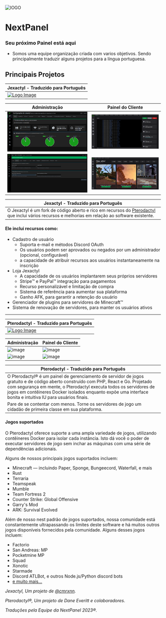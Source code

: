 ![lOGO](https://user-images.githubusercontent.com/109999325/221442060-0d77c18b-75ed-436a-920a-c8b56cc69a29.gif)

# NextPanel

### Seu próximo Painel está aqui
- Somos uma equipe organização criada com varios objetivos. Sendo principalmente traduzir alguns projetos para a língua portuguesa.


## Principais Projetos


| Jexactyl - Traduzido para Português |
|--------------------------------------------------------------------------------------------------------------------------------------------------|
|[![Logo Image](https://cdn.discordapp.com/attachments/1012411945141424218/1012430446556090468/JexactylBannerBasic.jpg)](https://jexactylbrasil.ml)|

| Administração | Painel do Cliente |
|-----------------|-----------------|
| ![Imagem 1](./image/jexactyl-admin.png) | ![Imagem 2](./image/jexactyl-console-client.png) |
| ![Imagem 3](./image/temaescuro.png) | ![Imagem 4](./image/jexactyl-console-shop.png) |

| Jexactyl - Traduzido para Português |
|-------------------------------------|
| O Jexactyl é um fork de código aberto e rico em recursos do [Pterodactyl](https://pterodactyl.io) que inclui vários recursos e melhorias em relação ao software existente.|

#### Ele inclui recursos como:
- Cadastro de usuário
   - Suporta e-mail e métodos Discord OAuth
   - Os usuários podem ser aprovados ou negados por um administrador (opcional, configurável)
   - a capacidade de atribuir recursos aos usuários instantaneamente na inscrição
- Loja Jexactyl
   - A capacidade de os usuários implantarem seus próprios servidores
   - Stripe:tm: e PayPal:tm: integração para pagamentos
   - Recurso personalizável e limitação de compra
   - Sistema de referência para aumentar sua plataforma
   - Ganho AFK, para garantir a retenção do usuário
- Gerenciador de plugins para servidores  de Minecraft:tm: 
- Sistema de renovação de servidores, para manter os usuários ativos


***

| Pterodactyl - Traduzido para Português |
|--------------------------------------------------------------------------------------------------|
|[![Logo Image](https://cdn.pterodactyl.io/logos/new/pterodactyl_logo.png)](https://pterodactyl.io)|

| Administração | Painel do Cliente |
|-----------------|-----------------|
| ![image](https://user-images.githubusercontent.com/109999325/221443956-b16754a3-8d1c-46cd-93df-8aaa090ab559.png)| ![image](https://user-images.githubusercontent.com/109999325/221443864-b87090e9-503f-4afc-9662-534958f746d7.png) |
| ![image](https://user-images.githubusercontent.com/109999325/221444022-f9837c80-f9df-4bdb-9fe2-2f5b95a52a2e.png)| ![image](https://user-images.githubusercontent.com/109999325/221443925-b0f47661-fbd8-4988-ad22-dd9540226361.png) |

| Pterodactyl - Traduzido para Português |
|-------------------------------------|
|O Pterodactyl® é um painel de gerenciamento de servidor de jogos gratuito e de código aberto construído com PHP, React e Go. Projetado com segurança em mente, o Pterodactyl executa todos os servidores de jogos em contêineres Docker isolados enquanto expõe uma interface bonita e intuitiva IU para usuários finais.
Pare de se contentar com menos. Torne os servidores de jogo um cidadão de primeira classe em sua plataforma.|

#### Jogos suportados

O Pterodactyl oferece suporte a uma ampla variedade de jogos, utilizando contêineres Docker para isolar cada instância. Isto dá
você o poder de executar servidores de jogo sem inchar as máquinas com uma série de dependências adicionais.

Alguns de nossos principais jogos suportados incluem:

* Minecraft — incluindo Paper, Sponge, Bungeecord, Waterfall, e mais
* Rust
* Terraria
* Teamspeak
* Mumble
* Team Fortress 2
* Counter Strike: Global Offensive
* Garry's Mod
* ARK: Survival Evolved

Além de nosso nest padrão de jogos suportados, nossa comunidade está constantemente ultrapassando os limites deste software
e há muitos outros jogos disponíveis fornecidos pela comunidade. Alguns desses jogos incluem:

* Factorio
* San Andreas: MP
* Pocketmine MP
* Squad
* Xonotic
* Starmade
* Discord ATLBot, e outros Node.js/Python discord bots
* [e muito mais...](https://github.com/parkervcp/eggs)

*Jexactyl, Um projeto de [@cmrxnn](https://github.com/cmrxnn).*

*Pterodactyl®, Um projeto de Dane Everitt e colaboradores.*

*Traduções pela Equipe da NextPanel 2023®.*
